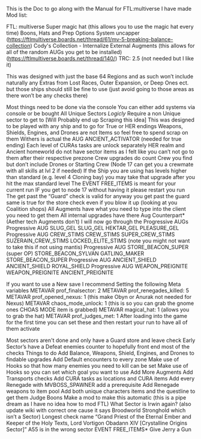 This is the Doc to go along with the Manual for FTL:multiverse I have made
Mod list: 


FTL: multiverse
Super magic hat (this allows you to use the magic hat every time)
Boons, Hats and Prep Options
System uncapper (https://ftlmultiverse.boards.net/thread/61/mv-5-breaking-balance-collection)
Cody's Collection - Internalize External Augments (this allows for all of the random AUGs you get to be installed) (https://ftlmultiverse.boards.net/thread/140/)
TRC: 2.5 (not needed but I like it)


This was designed with just the base 64 Regions and as such won’t include naturally any Extras from Lost Races, Outer Expansion, or Deep Ones ect. but those ships should still be fine to use (just avoid going to those areas as there won’t be any checks there)

Most things need to be done via the console
You can either add systems via console or be bought
All Unique Sectors *Logicly* Require a non Unique sector to get to [Will Probably end up Scraping this idea]
This was designed to be played with any ship and to go for True or HER endings
Weapons, Shields, Engines, and Drones are not Items so feel free to spend scrap on them
Withers is actual the AUG ANCIENT_ACTIVATOR (needed for true ending)
Each level of CURAs tasks are unlock separately
HER realm and Ancient homeworld do not have sector items as I felt like you can’t not go to them after their respective prezone
Crew upgrades do count Crew you find but don’t include Drones or Starting Crew (Node 17 can get you a crewmate with all skills at lvl 2 if needed)
If the Ship you are using has levels higher than standard (e.g. level 4 Cloning bay) you may take that upgrade after you hit the max standard level
The EVENT FREE_ITEMS is meant for your current run
IF you get to node 17 without having it please restart you run
The get past the “Guard” check is valid for anyway you get past the guard same is true for the store check even if you blow it up (looking at you Coalition shops)
All Augments have what you need to type into the client you need to get them
All internal upgrades have there Aug Counterpart* (Aether tech Augments don’t)
I will now go through the Progressive AUGs
	Progressive AUG SLUG_GEL 
SLUG_GEL
	HEKTAR_GEL
	PLEASURE_GEL
Progressive AUG CREW_STIMS
	CREW_STIMS
SUPER_CREW_STIMS
SUZERAIN_CREW_STIMS
LOCKED_ELITE_STIMS (note you might not want to take this if not using mantis)
Progressive AUG STORE_BEACON_SUPER (super OP)
STORE_BEACON_SYLVAN 
 	GATLING_MAKER
STORE_BEACON_SUPER
Progressive AUG ANCIENT_SHIELD
ANCIENT_SHIELD
ROYAL_SHIELD
Progressive AUG WEAPON_PREIGNITE
WEAPON_PREIGNITE
ANCIENT_PREIGNITE



If you want to use a New save I recommend Setting the following Meta variables
	METAVAR prof_finalsector: 2
METAVAR prof_renegades_killed: 5
METAVAR prof_opened_nexus: 1 (this make Obyn or Anurak not needed for Nexus)
METAVAR chaos_mode_unlock: 1 (this is so you can grab the gnome ones CHOAS MODE item is grabbed)
METAVAR magical_hat: 1 (allows you to grab the hat)
METAVAR prof_judges_met: 1
After loading into the game for the first time you can set these and then restart your run to have all of them activate


Most sectors aren't done and only have a Guard store and leave check
Early Sector’s have a Defeat enemies counter to hopefully front end most of the checks
Things to do 
Add Balance, Weapons, Shield, Engines, and Drones to findable upgrades
Add Default encounters to every zone
Make use of Hooks so that how many enemies you need to kill can be set
Make use of Hooks so you can set which goal you want to use
Add More Augments
Add Transports checks
Add CURA tasks as locations and CURA items 
Add every Renegade with MVBOSS_SPAWNER add a prerequisite
Add Renegade weapons to item pool
Add both unique characters items and the questline to get them
Judge Boons 
Make a mod to make this automatic (this is a pipe dream as I have no idea how to mod FTL)
What Sector is Irwin again? (also update wiki with correct one cause it says Broodworld Stronghold which isn’t a Sector)
Longest check name “Grand Priest of the Eternal Ember and Keeper of the Holy Texts, Lord Vortigon Obadann XIV [Crystalline Origins Sector]”
A55 is in the wrong sector
EVENT FREE_ITEMS*
Give Jerry a Gun

